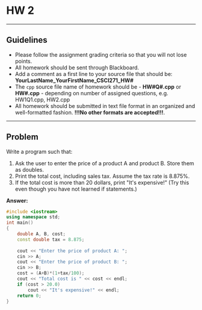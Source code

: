 # HW 2

---

## Guidelines

- Please follow the assignment grading criteria so that you will not lose points.
- All homework should be sent through Blackboard.
- Add a comment as a first line to your source file that should be: **YourLastName_YourFirstName_CSCI271_HW#**
- The `cpp` source file name of homework should be - **HW#Q#.cpp** or **HW#.cpp** - depending on number of assigned questions, e.g. HW1Q1.cpp, HW2.cpp
- All homework should be submitted in text file format in an organized and well-formatted fashion. **!!!No other formats are accepted!!!**.

---

## Problem

Write a program such that:

1. Ask the user to enter the price of a product A and product B. Store them as doubles.
2. Print the total cost, including sales tax. Assume the tax rate is 8.875%.
3. If the total cost is more than 20 dollars, print "It's expensive!" (Try this even though you have not learned if statements.)

**Answer:**

```c++
#include <iostream>
using namespace std;
int main()
{
    double A, B, cost;
    const double tax = 8.875;
    
    cout << "Enter the price of product A: ";
    cin >> A;
    cout << "Enter the price of product B: ";
    cin >> B;
    cost = (A+B)*(1+tax/100);
    cout << "Total cost is " << cost << endl;
    if (cost > 20.0)
        cout << "It's expensive!" << endl;
    return 0;
}
```